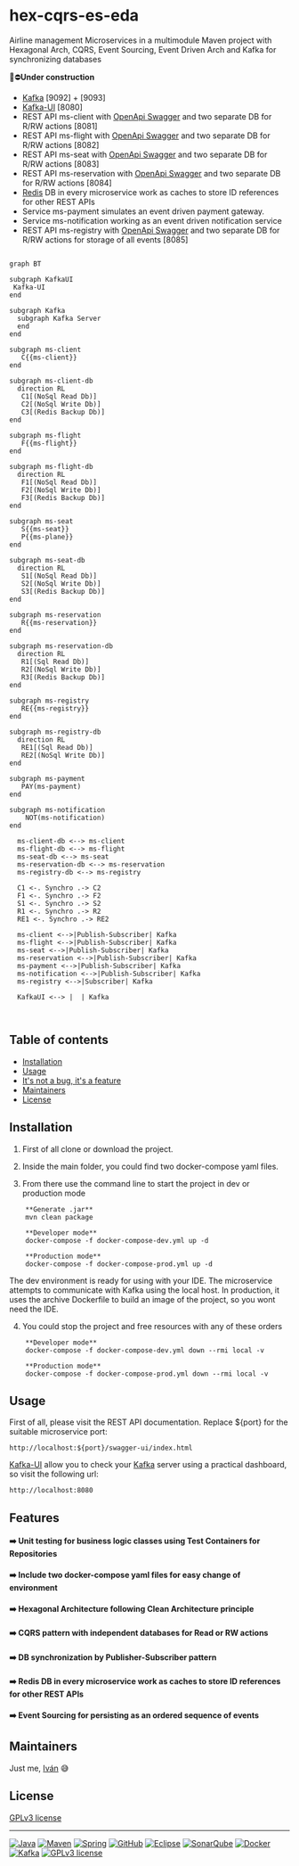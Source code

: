 # hex-cqrs-es-eda

Airline management Microservices in a multimodule Maven project with Hexagonal Arch, CQRS, Event Sourcing, Event Driven Arch and Kafka for synchronizing databases

:rotating_light::no_entry:**Under construction**
- [Kafka](https://kafka.apache.org/) [9092] + [9093] 
- [Kafka-UI](https://docs.kafka-ui.provectus.io/) [8080]
- REST API ms-client with [OpenApi Swagger](https://swagger.io/) and two separate DB for R/RW actions [8081]
- REST API ms-flight with [OpenApi Swagger](https://swagger.io/) and two separate DB for R/RW actions [8082]
- REST API ms-seat with [OpenApi Swagger](https://swagger.io/) and two separate DB for R/RW actions [8083]
- REST API ms-reservation with [OpenApi Swagger](https://swagger.io/) and two separate DB for R/RW actions [8084]
- [Redis](https://redis.io/) DB in every microservice work as caches to store ID references for other REST APIs
- Service ms-payment simulates an event driven payment gateway.
- Service ms-notification working as an event driven notification service
- REST API ms-registry with [OpenApi Swagger](https://swagger.io/) and two separate DB for R/RW actions for storage of all events [8085]

```mermaid

graph BT
  
subgraph KafkaUI
 Kafka-UI
end  

subgraph Kafka
  subgraph Kafka Server   
  end
end 

subgraph ms-client
   C{{ms-client}}
end 

subgraph ms-client-db
  direction RL
   C1[(NoSql Read Db)]
   C2[(NoSql Write Db)]
   C3[(Redis Backup Db)]
end

subgraph ms-flight
   F{{ms-flight}} 
end  

subgraph ms-flight-db
  direction RL
   F1[(NoSql Read Db)]
   F2[(NoSql Write Db)]
   F3[(Redis Backup Db)]
end

subgraph ms-seat
   S{{ms-seat}}
   P{{ms-plane}}
end

subgraph ms-seat-db
  direction RL
   S1[(NoSql Read Db)]
   S2[(NoSql Write Db)]
   S3[(Redis Backup Db)] 
end

subgraph ms-reservation
   R{{ms-reservation}}
end  

subgraph ms-reservation-db
  direction RL
   R1[(Sql Read Db)]
   R2[(NoSql Write Db)]
   R3[(Redis Backup Db)] 
end

subgraph ms-registry
   RE{{ms-registry}}
end 

subgraph ms-registry-db
  direction RL
   RE1[(Sql Read Db)]
   RE2[(NoSql Write Db)]
end

subgraph ms-payment
   PAY(ms-payment)
end

subgraph ms-notification
    NOT(ms-notification)
end 
  
  ms-client-db <--> ms-client
  ms-flight-db <--> ms-flight
  ms-seat-db <--> ms-seat
  ms-reservation-db <--> ms-reservation
  ms-registry-db <--> ms-registry

  C1 <-. Synchro .-> C2
  F1 <-. Synchro .-> F2
  S1 <-. Synchro .-> S2
  R1 <-. Synchro .-> R2
  RE1 <-. Synchro .-> RE2

  ms-client <-->|Publish-Subscriber| Kafka   
  ms-flight <-->|Publish-Subscriber| Kafka  
  ms-seat <-->|Publish-Subscriber| Kafka
  ms-reservation <-->|Publish-Subscriber| Kafka 
  ms-payment <-->|Publish-Subscriber| Kafka
  ms-notification <-->|Publish-Subscriber| Kafka
  ms-registry <-->|Subscriber| Kafka

  KafkaUI <--> |  | Kafka
  
  
```

## Table of contents

- [Installation](#installation)
- [Usage](#usage)
- [It's not a bug, it's a feature](#features)
- [Maintainers](#maintainers)
- [License](#license)


## Installation

1. First of all clone or download the project.

1. Inside the main folder, you could find two docker-compose yaml files.

1. From there use the command line to start the project in dev or production mode

```
    **Generate .jar**
    mvn clean package
    
    **Developer mode**  
    docker-compose -f docker-compose-dev.yml up -d

    **Production mode**
    docker-compose -f docker-compose-prod.yml up -d
```
      
The dev environment is ready for using with your IDE. The microservice attempts to communicate with Kafka using the local host. In production, it uses the archive Dockerfile to build an image of the project, so you wont need the IDE.
   
4. You could stop the project and free resources with any of these orders

```
    **Developer mode**
    docker-compose -f docker-compose-dev.yml down --rmi local -v
      
    **Production mode**
    docker-compose -f docker-compose-prod.yml down --rmi local -v  
```
   
## Usage

First of all, please visit the REST API documentation. Replace ${port} for the suitable microservice port:

    http://localhost:${port}/swagger-ui/index.html
    
[Kafka-UI](https://docs.kafka-ui.provectus.io/) allow you to check your [Kafka](https://kafka.apache.org/) server using a practical dashboard, so visit the following url:

    http://localhost:8080
    

## Features

#### :arrow_right: Unit testing for business logic classes using Test Containers for Repositories

#### :arrow_right: Include two docker-compose yaml files for easy change of environment

#### :arrow_right: Hexagonal Architecture following Clean Architecture principle

#### :arrow_right: CQRS pattern with independent databases for Read or RW actions

#### :arrow_right: DB synchronization by Publisher-Subscriber pattern

#### :arrow_right: Redis DB in every microservice work as caches to store ID references for other REST APIs

#### :arrow_right: Event Sourcing for persisting as an ordered sequence of events


## Maintainers

Just me, [Iván](https://github.com/Ivan-Montes) :sweat_smile:


## License

[GPLv3 license](https://choosealicense.com/licenses/gpl-3.0/)


---


[![Java](https://badgen.net/static/JavaSE/17/orange)](https://www.java.com/es/)
[![Maven](https://badgen.net/badge/icon/maven?icon=maven&label&color=red)](https://https://maven.apache.org/)
[![Spring](https://img.shields.io/badge/spring-blue?logo=Spring&logoColor=white)](https://spring.io)
[![GitHub](https://badgen.net/badge/icon/github?icon=github&label)](https://github.com)
[![Eclipse](https://badgen.net/badge/icon/eclipse?icon=eclipse&label)](https://https://eclipse.org/)
[![SonarQube](https://badgen.net/badge/icon/sonarqube?icon=sonarqube&label&color=purple)](https://www.sonarsource.com/products/sonarqube/downloads/)
[![Docker](https://badgen.net/badge/icon/docker?icon=docker&label)](https://www.docker.com/)
[![Kafka](https://badgen.net/static/Apache/Kafka/cyan)](https://kafka.apache.org/)
[![GPLv3 license](https://badgen.net/static/License/GPLv3/blue)](https://choosealicense.com/licenses/gpl-3.0/)